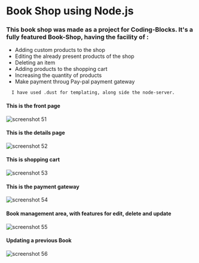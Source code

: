 # Book Shop using Node.js 
### This book shop was made as a project for Coding-Blocks. It's a fully featured Book-Shop, having the facility of :
  - Adding custom products to the shop
  - Editing the already present products of the shop
  - Deleting an item
  - Adding products to the shopping cart
  - Increasing the quantity of products 
  - Make payment throug Pay-pal payment gateway

```
  I have used .dust for templating, along side the node-server.
```
  
#### This is the front page
![screenshot 51](https://user-images.githubusercontent.com/31181068/36627237-d314bec8-1965-11e8-891f-34d5ce3318af.png)
#### This is the details page
![screenshot 52](https://user-images.githubusercontent.com/31181068/36627264-3fddde0e-1966-11e8-9d8d-0b39de4744b0.png)
#### This is shopping cart
![screenshot 53](https://user-images.githubusercontent.com/31181068/36627268-432abe56-1966-11e8-8f7d-2a1890d4dba8.png)
#### This is the payment gateway
![screenshot 54](https://user-images.githubusercontent.com/31181068/36627270-44c2a85a-1966-11e8-8332-794998e08499.png)
#### Book management area, with features for edit, delete and update 
![screenshot 55](https://user-images.githubusercontent.com/31181068/36627301-da1d35e6-1966-11e8-9791-e70629812079.png)
#### Updating a previous Book
![screenshot 56](https://user-images.githubusercontent.com/31181068/36627302-dccda820-1966-11e8-8046-a8875673e644.png)
